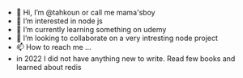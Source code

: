 - 👋 Hi, I’m @tahkoun or call me mama'sboy
- 👀 I’m interested in node js
- 🌱 I’m currently learning something on udemy
- 💞️ I’m looking to collaborate on a very intresting node project
- 📫 How to reach me ...
- in 2022 I did not have anything new to write. Read few books and learned about redis

<!---
tahkoun/tahkoun is a ✨ special ✨ repository because its `README.md` (this file) appears on your GitHub profile.
You can click the Preview link to take a look at your changes.
--->
